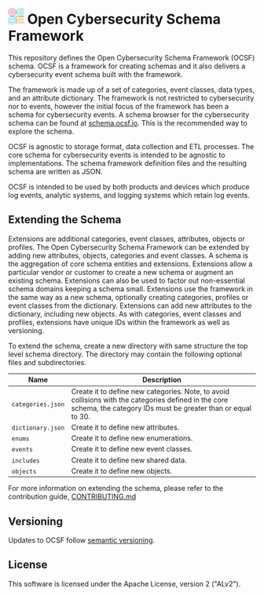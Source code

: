 # <img src="ocsf.png" alt="OCSF Logo" width="32"/> Open Cybersecurity Schema Framework

This repository defines the Open Cybersecurity Schema Framework (OCSF) schema.
OCSF is a framework for creating schemas and it also delivers a cybersecurity
event schema built with the framework.

The framework is made up of a set of categories, event classes, data types,
and an attribute dictionary. The framework is not restricted to cybersecurity
nor to events, however the initial focus of the framework has been a schema
for cybersecurity events. A schema browser for the cybersecurity schema can
be found at [schema.ocsf.io](https://schema.ocsf.io). This is the recommended
way to explore the schema.

OCSF is agnostic to storage format, data collection and ETL processes. The core
schema for cybersecurity events is intended to be agnostic to implementations.
The schema framework definition files and the resulting schema are written as JSON.

OCSF is intended to be used by both products and devices which produce log events,
analytic systems, and logging systems which retain log events.

## Extending the Schema

Extensions are additional categories, event classes, attributes, objects or profiles. The Open
Cybersecurity Schema Framework can be extended by adding new attributes, objects, categories
and event classes. A schema is the aggregation of core schema entities and extensions.
Extensions allow a particular vendor or customer to create a new schema or augment an existing
schema. Extensions can also be used to factor out non-essential schema domains keeping a
schema small. Extensions use the framework in the same way as a new schema, optionally
creating categories, profiles or event classes from the dictionary. Extensions can add new
attributes to the dictionary, including new objects. As with categories, event classes and profiles,
extensions have unique IDs within the framework as well as versioning.

To extend the schema, create a new directory with same structure the top level schema directory. 
The directory may contain the following optional files and subdirectories.

| Name              | Description                                                               |
|-------------------|---------------------------------------------------------------------------|
| `categories.json` | Create it to define new categories. Note, to avoid collisions with the categories defined in the core schema, the category IDs must be greater than or equal to 30. |
| `dictionary.json` | Create it to define new attributes.                                       |
| `enums`           | Create it to define new enumerations.                                     |
| `events`          | Create it to define new event classes.                                    |
| `includes`        | Create it to define new shared data.                                      |
| `objects`         | Create it to define new objects.                                          |

For more information on extending the schema, please refer to the contribution guide,
[CONTRIBUTING.md](https://github.com/ocsf/ocsf-schema/blob/main/CONTRIBUTING.md)

## Versioning

Updates to OCSF follow [semantic versioning](https://semver.org/).

## License

This software is licensed under the Apache License, version 2 ("ALv2").
